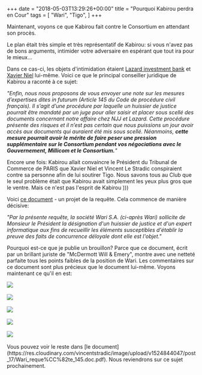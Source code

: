 +++
date = "2018-05-03T13:29:26+00:00"
title = "Pourquoi Kabirou perdra en Cour"
tags = [
    "Wari",
    "Tigo",
]
+++

Maintenant, voyons ce que Kabirou fait contre le Consortium en attendant son procès.

Le plan était très simple et très représentatif de Kabirou: si vous n'avez pas de bons arguments, intimider votre adversaire en espérant que tout ira pour le mieux...

Dans ce cas-ci, les objets d'intimidation étaient [Lazard investment bank](https://www.lazard.com/) et [Xavier Niel](https://www.forbes.com/profile/xavier-niel/) lui-même. Voici ce que le principal conseiller juridique de Kabirou a raconté à ce sujet:

<!--more-->

_"Enfin, nous nous proposons de vous envoyer une note sur les mesures d’expertises dites in futurum (Article 145 du Code de procédure civil français). Il s’agit d’une procédure par laquelle un huissier de justice pourrait être mandaté par un juge pour aller saisir et placer sous scellé des documents concernant notre affaire chez NJJ et Lazard. Cette procédure présente des risques et il n’est pas certain que nous puissions un jour avoir accès aux documents qui auraient été mis sous scellé. Néanmoins, **cette mesure pourrait avoir le mérite de faire peser une pression supplémentaire sur le Consortium pendant vos négociations avec le Gouvernement, Millicom et le Consortium.**"_

Encore une fois: Kabirou allait convaincre le Président du Tribunal de Commerce de PARIS que Xavier Niel et Vincent Le Stradic conspiraient contre sa personne afin de lui soutirer Tigo. Nous savons tous au Club que le seul problème était que Kabirou avait simplement les yeux plus gros que le ventre. Mais ce n'est pas l'esprit de Kabirou )))

Voici [ce document](https://res.cloudinary.com/vincentstradic/image/upload/v1524844047/post_17/Wari_reque%CC%82te_145.doc.pdf) - un projet de la
requête. Cela commence de manière décisive:

_"Par la présente requête, la société Wari S.A. (ci-après Wari) sollicite de Monsieur le Président la désignation d'un huissier de justice et d'un expert informatique aux fins de recueillir les éléments susceptibles d'établir la preuve des faits de concurrence déloyale dont elle est l'objet."_

Pourquoi est-ce que je publie un brouillon? Parce que ce document, écrit par un brillant juriste de "McDermott Will & Emery", montre avec une netteté parfaite tous les points faibles de la position de Wari. Les commentaires sur ce document sont plus précieux que le document lui-même. Voyons maintenant ce qu'il en est:

<div class="container" style="width:auto">
  <a target="blank" href="https://res.cloudinary.com/vincentstradic/image/upload/v1524842948/post_17/p_17_p_1.jpg">
    <img src="https://res.cloudinary.com/vincentstradic/image/upload/v1524842948/post_17/p_17_p_1.jpg" style="max-width:100%">
  </a>
</div>
<br>
<div class="container" style="width:auto">
  <a target="blank" href="https://res.cloudinary.com/vincentstradic/image/upload/v1524842948/post_17/p_17_p_2.jpg">
    <img src="https://res.cloudinary.com/vincentstradic/image/upload/v1524842948/post_17/p_17_p_2.jpg" style="max-width:100%">
  </a>
</div>
<br>
<div class="container" style="width:auto">
  <a target="blank" href="https://res.cloudinary.com/vincentstradic/image/upload/v1524842948/post_17/p_17_p_3.jpg">
    <img src="https://res.cloudinary.com/vincentstradic/image/upload/v1524842948/post_17/p_17_p_3.jpg" style="max-width:100%">
  </a>
</div>
<br>
<div class="container" style="width:auto">
  <a target="blank" href="https://res.cloudinary.com/vincentstradic/image/upload/v1524842948/post_17/p_17_p_4.jpg">
    <img src="https://res.cloudinary.com/vincentstradic/image/upload/v1524842948/post_17/p_17_p_4.jpg" style="max-width:100%">
  </a>
</div>
<br>
<div class="container" style="width:auto">
  <a target="blank" href="https://res.cloudinary.com/vincentstradic/image/upload/v1524842948/post_17/p_17_p_5.jpg">
    <img src="https://res.cloudinary.com/vincentstradic/image/upload/v1524842948/post_17/p_17_p_5.jpg" style="max-width:100%">
  </a>
</div>
<br>
Vous pouvez voir le reste dans [le document](https://res.cloudinary.com/vincentstradic/image/upload/v1524844047/post_17/Wari_reque%CC%82te_145.doc.pdf). Nous reviendrons sur ce sujet prochainement.
